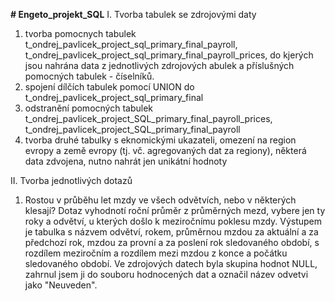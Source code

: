 **# Engeto_projekt_SQL**
I. Tvorba tabulek se zdrojovými daty
1) tvorba pomocnych tabulek t_ondrej_pavlicek_project_sql_primary_final_payroll, t_ondrej_pavlicek_project_sql_primary_final_payroll_prices, do kjerých jsou nahrána data z jednotlivých zdrojových abulek a příslušných pomocných tabulek - číselníků.
2) spojení dílčích tabulek pomocí UNION do t_ondrej_pavlicek_project_sql_primary_final
3) odstranění pomocných tabulek t_ondrej_pavlicek_project_SQL_primary_final_payroll_prices, t_ondrej_pavlicek_project_SQL_primary_final_payroll
4) tvorba druhé tabulky s eknomickými ukazateli, omezení na region evropy a země evropy (tj. vč. agregovaných dat za regiony), některá data zdvojena, nutno nahrát jen unikátní hodnoty
   
II. Tvorba jednotlivých dotazů
1) Rostou v průběhu let mzdy ve všech odvětvích, nebo v některých klesají?
Dotaz vyhodnotí roční průměr z průměrných mezd, vybere jen ty roky a odvětví, u kterých došlo k meziročnímu poklesu mzdy. Výstupem je tabulka s názvem odvětví, rokem, průměrnou mzdou za aktuální a za předchozí rok, mzdou za provní a za poslení rok sledovaného období, s rozdílem meziročním a rozdílem mezi mzdou z konce a počátku sledovaného období. Ve zdrojových datech byla skupina hodnot NULL, zahrnul jsem ji do souboru hodnocených dat a označil název odvetvi jako "Neuveden".

